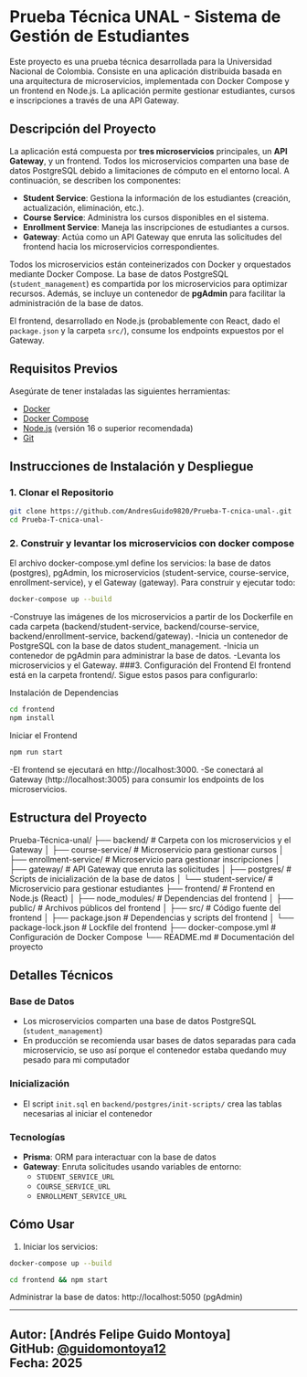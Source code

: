 # Prueba Técnica UNAL - Sistema de Gestión de Estudiantes

Este proyecto es una prueba técnica desarrollada para la Universidad Nacional de Colombia. Consiste en una aplicación distribuida basada en una arquitectura de microservicios, implementada con Docker Compose y un frontend en Node.js. La aplicación permite gestionar estudiantes, cursos e inscripciones a través de una API Gateway.

## Descripción del Proyecto

La aplicación está compuesta por **tres microservicios** principales, un **API Gateway**, y un frontend. Todos los microservicios comparten una base de datos PostgreSQL debido a limitaciones de cómputo en el entorno local. A continuación, se describen los componentes:

- **Student Service**: Gestiona la información de los estudiantes (creación, actualización, eliminación, etc.).
- **Course Service**: Administra los cursos disponibles en el sistema.
- **Enrollment Service**: Maneja las inscripciones de estudiantes a cursos.
- **Gateway**: Actúa como un API Gateway que enruta las solicitudes del frontend hacia los microservicios correspondientes.

Todos los microservicios están conteinerizados con Docker y orquestados mediante Docker Compose. La base de datos PostgreSQL (`student_management`) es compartida por los microservicios para optimizar recursos. Además, se incluye un contenedor de **pgAdmin** para facilitar la administración de la base de datos.

El frontend, desarrollado en Node.js (probablemente con React, dado el `package.json` y la carpeta `src/`), consume los endpoints expuestos por el Gateway.

## Requisitos Previos

Asegúrate de tener instaladas las siguientes herramientas:

- [Docker](https://docs.docker.com/get-docker/)
- [Docker Compose](https://docs.docker.com/compose/install/)
- [Node.js](https://nodejs.org/) (versión 16 o superior recomendada)
- [Git](https://git-scm.com/)

## Instrucciones de Instalación y Despliegue

### 1. Clonar el Repositorio

```bash
git clone https://github.com/AndresGuido9820/Prueba-T-cnica-unal-.git
cd Prueba-T-cnica-unal-
```
### 2. Construir y levantar los microservicios con docker compose 
El archivo docker-compose.yml define los servicios: la base de datos (postgres), pgAdmin, los microservicios (student-service, course-service, enrollment-service), y el Gateway (gateway). Para construir y ejecutar todo:
```bash
docker-compose up --build
```
-Construye las imágenes de los microservicios a partir de los Dockerfile en cada carpeta (backend/student-service, backend/course-service, backend/enrollment-service, backend/gateway).
-Inicia un contenedor de PostgreSQL con la base de datos student_management.
-Inicia un contenedor de pgAdmin para administrar la base de datos.
-Levanta los microservicios y el Gateway.
###3. Configuración del Frontend
El frontend está en la carpeta frontend/. Sigue estos pasos para configurarlo:

Instalación de Dependencias

```bash
cd frontend
npm install
```

Iniciar el Frontend

```bash
npm run start
```

-El frontend se ejecutará en http://localhost:3000.
-Se conectará al Gateway (http://localhost:3005) para consumir los endpoints de los microservicios.





## Estructura del Proyecto

Prueba-Técnica-unal/
├── backend/ # Carpeta con los microservicios y el Gateway
│ ├── course-service/ # Microservicio para gestionar cursos
│ ├── enrollment-service/ # Microservicio para gestionar inscripciones
│ ├── gateway/ # API Gateway que enruta las solicitudes
│ ├── postgres/ # Scripts de inicialización de la base de datos
│ └── student-service/ # Microservicio para gestionar estudiantes
├── frontend/ # Frontend en Node.js (React)
│ ├── node_modules/ # Dependencias del frontend
│ ├── public/ # Archivos públicos del frontend
│ ├── src/ # Código fuente del frontend
│ ├── package.json # Dependencias y scripts del frontend
│ └── package-lock.json # Lockfile del frontend
├── docker-compose.yml # Configuración de Docker Compose
└── README.md # Documentación del proyecto




## Detalles Técnicos

### Base de Datos
- Los microservicios comparten una base de datos PostgreSQL (`student_management`)
- En producción se recomienda usar bases de datos separadas para cada microservicio, se uso así porque el contenedor estaba quedando muy pesado para mi computador 

### Inicialización
- El script `init.sql` en `backend/postgres/init-scripts/` crea las tablas necesarias al iniciar el contenedor

### Tecnologías
- **Prisma**: ORM para interactuar con la base de datos
- **Gateway**: Enruta solicitudes usando variables de entorno:
  - `STUDENT_SERVICE_URL`
  - `COURSE_SERVICE_URL` 
  - `ENROLLMENT_SERVICE_URL`

## Cómo Usar

1. Iniciar los servicios:
```bash
docker-compose up --build
```
```bash
cd frontend && npm start
```
Administrar la base de datos:
http://localhost:5050 (pgAdmin)


---
**Autor**: [Andrés Felipe Guido Montoya]  
**GitHub**: [@guidomontoya12](https://github.com/guidomontoya12)  
**Fecha**: 2025  
---



